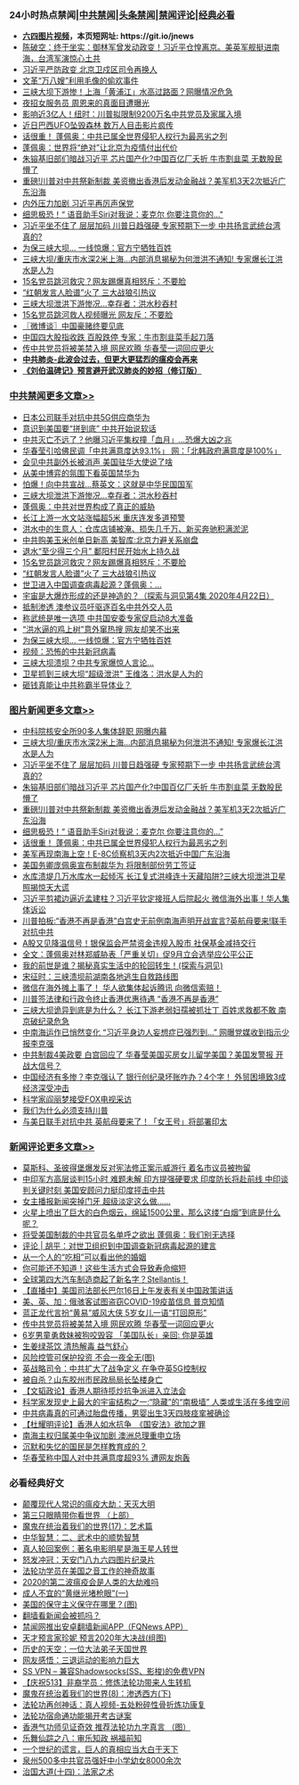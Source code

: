 <div id="tt">
<h3>24小时热点禁闻|<a href="#%E4%B8%AD%E5%85%B1%E7%A6%81%E9%97%BB%E6%9B%B4%E5%A4%9A%E6%96%87%E7%AB%A0">中共禁闻</a>|<a href="#%E5%9B%BE%E7%89%87%E6%96%B0%E9%97%BB%E6%9B%B4%E5%A4%9A%E6%96%87%E7%AB%A0">头条禁闻</a>|<a href="#%E6%96%B0%E9%97%BB%E8%AF%84%E8%AE%BA%E6%9B%B4%E5%A4%9A%E6%96%87%E7%AB%A0">禁闻评论|<a href="#%E5%BF%85%E7%9C%8B%E7%BB%8F%E5%85%B8%E5%A5%BD%E6%96%87">经典必看</a></h3>
<ul>
<li><b><a href="http://d1.bdrive.tk/64.mp4" target="_blank">六四图片视频</a>，本页短网址: https://git.io/jnews</b></li>
<li><a href="https://github.com/fqnews/bnews/blob/master/bannedvideo/20200716/1361560.md">陈破空：终于坐实：御林军曾发动政变！习近平仓惶离京。美英军舰挺进南海，台湾军演惊心土共</a></li>
<li><a href="https://github.com/fqnews/bnews/blob/master/cbnews/20200716/1361557.md">习近平严防政变 北京卫戍区司令再换人</a></li>
<li><a href="https://github.com/fqnews/bnews/blob/master/lifebaike/20200716/1361552.md">文革“万八嫂”利用毛像的偷欢事件</a></li>
<li><a href="https://github.com/fqnews/bnews/blob/master/cbnews/20200716/1361568.md">三峡大坝下游惨！上海「黄浦江」水高过路面？网曝情况危急</a></li>
<li><a href="https://github.com/fqnews/bnews/blob/master/cnnews/20200716/1361718.md">夜招女服务员 周恩来的真面目遭曝光</a></li>
<li><a href="https://github.com/fqnews/bnews/blob/master/cnnews/20200716/1361741.md">影响近3亿人！纽时：川普拟限制9200万名中共党员及家属入境</a></li>
<li><a href="https://github.com/fqnews/bnews/blob/master/cnnews/20200716/1361796.md">近日巴西UFO坠毁森林 数万人目击影片疯传</a></li>
<li><a href="https://github.com/fqnews/bnews/blob/master/topimagenews/20200716/1361599.md">话很重！ 蓬佩奥：中共已属全世界侵犯人权行为最恶劣之列</a></li>
<li><a href="https://github.com/fqnews/bnews/blob/master/cbnews/20200716/1361605.md">蓬佩奥：世界将“绝对”让北京为疫情付出代价</a></li>
<li><a href="https://github.com/fqnews/bnews/blob/master/topimagenews/20200716/1361918.md">朱镕基旧部们暗战习近平 芯片国产化?中国百亿厂夭折 牛市割韭菜 无数股民懵了</a></li>
<li><a href="https://github.com/fqnews/bnews/blob/master/topimagenews/20200716/1361832.md">重磅!川普对中共祭新制裁 美资撤出香港后发动金融战？美军机3天2次抵近广东沿海</a></li>
<li><a href="https://github.com/fqnews/bnews/blob/master/cbnews/20200716/1361613.md">内外压力加剧 习近平再厉声保党</a></li>
<li><a href="https://github.com/fqnews/bnews/blob/master/topimagenews/20200716/1361775.md">细思极恐！“ 语音助手Siri对我说：麦克尔 你要注意你的…"</a></li>
<li><a href="https://github.com/fqnews/bnews/blob/master/topimagenews/20200716/1361957.md">习近平坐不住了 层层加码 川普日趋强硬 专家预期下一步 中共扬言武统台湾 真的?</a></li>
<li><a href="https://github.com/fqnews/bnews/blob/master/cbnews/20200716/1361709.md">为保三峡大坝… 一线惊爆：官方宁牺牲百姓</a></li>
<li><a href="https://github.com/fqnews/bnews/blob/master/topimagenews/20200716/1361971.md">三峡大坝/重庆市水深2米上海...内部消息揭秘为何泄洪不通知! 专家爆长江洪水是人为</a></li>
<li><a href="https://github.com/fqnews/bnews/blob/master/cbnews/20200716/1361803.md">15名党员跳河救灾？网友踢爆真相怒斥：不要脸</a></li>
<li><a href="https://github.com/fqnews/bnews/blob/master/cbnews/20200716/1361794.md">“红朝发言人脸谱”火了 三大战狼引热议</a></li>
<li><a href="https://github.com/fqnews/bnews/blob/master/cbnews/20200716/1361859.md">三峡大坝泄洪下游惨况…幸存者：洪水秒吞村</a></li>
<li><a href="https://github.com/fqnews/bnews/blob/master/comments/20200716/1361642.md">15名党员跳河救人视频曝光 网友斥：不要脸</a></li>
<li><a href="https://github.com/fqnews/bnews/blob/master/ssgc/20200716/1361745.md">〖微博谈〗中国豪赌终要见底</a></li>
<li><a href="https://github.com/fqnews/bnews/blob/master/comments/20200716/1361554.md">中国四大股指收跌 百股跌停 专家：牛市割韭菜手起刀落</a></li>
<li><a href="https://github.com/fqnews/bnews/blob/master/comments/20200716/1361972.md">传中共党员将被美禁入境 网民欢腾 华春莹一词回应更火</a></li>
<li><b><a href="https://github.com/fqnews/bnews/blob/master/comments/20200211/1275071.md" target="_blank">中共肺炎-此波会过去，但更大更猛烈的瘟疫会再来</a></b></li>
<li><b><a href="https://github.com/fqnews/bnews/blob/master/comments/20200207/1272816.md" target="_blank">《刘伯温碑记》预言避开武汉肺炎的妙招（修订版）</a></b></li>
</ul>
</div>

<div class="catlist">
<h3><a href="https://github.com/fqnews/bnews/blob/master/cbnews/" target="_blank">中共禁闻</a><span><a href="https://github.com/fqnews/bnews/blob/master/cbnews/" target="_blank" rel="nofollow">更多文章>></a></span></h3>
<ul>
<li><a href="https://github.com/fqnews/bnews/blob/master/cbnews/20200717/1362032.md" target="_blank">日本公司联手对抗中共5G供应商华为</a></li>
<li><a href="https://github.com/fqnews/bnews/blob/master/cbnews/20200717/1362030.md" target="_blank">意识到美国要“拼到底” 中共开始说软话</a></li>
<li><a href="https://github.com/fqnews/bnews/blob/master/cbnews/20200717/1362026.md" target="_blank">中共灭亡不远了？他曝习近平集权撞「血月」…恐爆大凶之兆</a></li>
<li><a href="https://github.com/fqnews/bnews/blob/master/cbnews/20200717/1362019.md" target="_blank">华春莹引哈佛民调「中共满意度达93.1%」 网：「北韩政府满意度是100%」</a></li>
<li><a href="https://github.com/fqnews/bnews/blob/master/cbnews/20200717/1362017.md" target="_blank">会见中共副外长被消声 美国驻华大使说了啥</a></li>
<li><a href="https://github.com/fqnews/bnews/blob/master/cbnews/20200716/1361985.md" target="_blank">从美中博弈的氛围下看英国禁华为</a></li>
<li><a href="https://github.com/fqnews/bnews/blob/master/cbnews/20200716/1361977.md" target="_blank">怕爆！向中共宣战…蔡英文：这就是中华民国国军</a></li>
<li><a href="https://github.com/fqnews/bnews/blob/master/cbnews/20200716/1361859.md" target="_blank">三峡大坝泄洪下游惨况…幸存者：洪水秒吞村</a></li>
<li><a href="https://github.com/fqnews/bnews/blob/master/cbnews/20200716/1361814.md" target="_blank">蓬佩奥：中共对世界构成了真正的威胁</a></li>
<li><a href="https://github.com/fqnews/bnews/blob/master/cbnews/20200716/1361819.md" target="_blank">长江上游一水文站涨幅超5米 重庆连发多道预警</a></li>
<li><a href="https://github.com/fqnews/bnews/blob/master/cbnews/20200716/1361816.md" target="_blank">洪水中的生意人：仓库店铺被淹、损失几千万、新买奔驰积满淤泥</a></li>
<li><a href="https://github.com/fqnews/bnews/blob/master/cbnews/20200716/1361805.md" target="_blank">中共购美玉米创单日新高 美智库:北京力避关系崩盘</a></li>
<li><a href="https://github.com/fqnews/bnews/blob/master/cbnews/20200716/1361804.md" target="_blank">退水“至少得三个月” 鄱阳村民开始水上持久战</a></li>
<li><a href="https://github.com/fqnews/bnews/blob/master/cbnews/20200716/1361803.md" target="_blank">15名党员跳河救灾？网友踢爆真相怒斥：不要脸</a></li>
<li><a href="https://github.com/fqnews/bnews/blob/master/cbnews/20200716/1361794.md" target="_blank">“红朝发言人脸谱”火了 三大战狼引热议</a></li>
<li><a href="https://github.com/fqnews/bnews/blob/master/cbnews/20200716/1361792.md" target="_blank">世卫进入中国调查病毒起源？蓬佩奥：&#8230;</a></li>
<li><a href="https://github.com/fqnews/bnews/blob/master/cbnews/20200716/1359448.md" target="_blank">宇宙是大爆炸形成的还是神造的？（探索与洞见第4集 2020年4月22日）</a></li>
<li><a href="https://github.com/fqnews/bnews/blob/master/cbnews/20200716/1361776.md" target="_blank">抵制渗透 澳参议员吁驱逐百名中共外交人员</a></li>
<li><a href="https://github.com/fqnews/bnews/blob/master/cbnews/20200716/1361760.md" target="_blank">称武统是唯一选项 中共国安委专家促启动8大准备</a></li>
<li><a href="https://github.com/fqnews/bnews/blob/master/cbnews/20200716/1361746.md" target="_blank">“洪水逼的鸡上树”意外窜热搜 网友却笑不出来</a></li>
<li><a href="https://github.com/fqnews/bnews/blob/master/cbnews/20200716/1361709.md" target="_blank">为保三峡大坝… 一线惊爆：官方宁牺牲百姓</a></li>
<li><a href="https://github.com/fqnews/bnews/blob/master/comments/20200716/1361697.md" target="_blank">视频：恐怖的中共新冠病毒</a></li>
<li><a href="https://github.com/fqnews/bnews/blob/master/cbnews/20200716/1361706.md" target="_blank">三峡大坝溃坝？中共专家爆惊人言论…</a></li>
<li><a href="https://github.com/fqnews/bnews/blob/master/cbnews/20200716/1361701.md" target="_blank">卫星抓到三峡大坝“超级泄洪” 王维洛：洪水是人为的</a></li>
<li><a href="https://github.com/fqnews/bnews/blob/master/cbnews/20200716/1361694.md" target="_blank">砸钱真能让中共称霸半导体业？</a></li>

</ul>
</div>
<div class="catlist">
<h3><a href="https://github.com/fqnews/bnews/blob/master/topimagenews/" target="_blank">图片新闻</a><span><a href="https://github.com/fqnews/bnews/blob/master/topimagenews/" target="_blank" rel="nofollow">更多文章>></a></span></h3>
<ul>
<li><a href="https://github.com/fqnews/bnews/blob/master/topimagenews/20200717/1362021.md" target="_blank">中科院核安全所90多人集体辞职 网曝内幕</a></li>
<li><a href="https://github.com/fqnews/bnews/blob/master/topimagenews/20200716/1361971.md" target="_blank">三峡大坝/重庆市水深2米上海&#8230;内部消息揭秘为何泄洪不通知! 专家爆长江洪水是人为</a></li>
<li><a href="https://github.com/fqnews/bnews/blob/master/topimagenews/20200716/1361957.md" target="_blank">习近平坐不住了 层层加码 川普日趋强硬 专家预期下一步 中共扬言武统台湾 真的?</a></li>
<li><a href="https://github.com/fqnews/bnews/blob/master/topimagenews/20200716/1361918.md" target="_blank">朱镕基旧部们暗战习近平 芯片国产化?中国百亿厂夭折 牛市割韭菜 无数股民懵了</a></li>
<li><a href="https://github.com/fqnews/bnews/blob/master/topimagenews/20200716/1361832.md" target="_blank">重磅!川普对中共祭新制裁 美资撤出香港后发动金融战？美军机3天2次抵近广东沿海</a></li>
<li><a href="https://github.com/fqnews/bnews/blob/master/topimagenews/20200716/1361775.md" target="_blank">细思极恐！“ 语音助手Siri对我说：麦克尔 你要注意你的…&#8221;</a></li>
<li><a href="https://github.com/fqnews/bnews/blob/master/topimagenews/20200716/1361599.md" target="_blank">话很重！ 蓬佩奥：中共已属全世界侵犯人权行为最恶劣之列</a></li>
<li><a href="https://github.com/fqnews/bnews/blob/master/topimagenews/20200716/1361598.md" target="_blank">美军再现南海上空！E-8C侦察机3天内2次抵近中国广东沿海</a></li>
<li><a href="https://github.com/fqnews/bnews/blob/master/topimagenews/20200716/1361473.md" target="_blank">美国务卿庞佩奥宣布制裁华为 将限制部份劳工签证</a></li>
<li><a href="https://github.com/fqnews/bnews/blob/master/topimagenews/20200715/1361448.md" target="_blank">水库溃堤几万水库水一起倾泻 长江复式洪峰连十天藏陷阱?三峡大坝泄洪卫星照揭惊天大谎</a></li>
<li><a href="https://github.com/fqnews/bnews/blob/master/topimagenews/20200715/1361354.md" target="_blank">习近平剪裙边逼近孟建柱？习近平钦定接班人后院起火 微信海外出事！华人集体诉讼</a></li>
<li><a href="https://github.com/fqnews/bnews/blob/master/topimagenews/20200715/1361328.md" target="_blank">川普拍板:“香港不再是香港”白宫史无前例南海声明开战宣言?英航母要来!联手对抗中共</a></li>
<li><a href="https://github.com/fqnews/bnews/blob/master/topimagenews/20200715/1361266.md" target="_blank">A股又见降温信号！银保监会严禁资金违规入股市 社保基金减持交行</a></li>
<li><a href="https://github.com/fqnews/bnews/blob/master/topimagenews/20200715/1361089.md" target="_blank">全文：蓬佩奥对林郑威胁表「严重关切」促9月立会选举应公平公正</a></li>
<li><a href="https://github.com/fqnews/bnews/blob/master/comments/20200715/1359453.md" target="_blank">我的前世是谁？揭秘真实生活中的轮回转生！(探索与洞见)</a></li>
<li><a href="https://github.com/fqnews/bnews/blob/master/topimagenews/20200715/783299.md" target="_blank">宋征时：三峡溃坝前湖南各地逃生自救路线图</a></li>
<li><a href="https://github.com/fqnews/bnews/blob/master/topimagenews/20200715/1361052.md" target="_blank">微信在海外摊上事了！ 华人欲集体起诉腾讯 向微信索赔！</a></li>
<li><a href="https://github.com/fqnews/bnews/blob/master/topimagenews/20200715/1361018.md" target="_blank">川普签法律和行政令终止香港优惠待遇 “香港不再是香港”</a></li>
<li><a href="https://github.com/fqnews/bnews/blob/master/topimagenews/20200714/1360933.md" target="_blank">三峡大坝诡异到底是为什么？ 长江下游老弱妇孺被抓壮丁 百姓求救都不敢 南京破纪录危急</a></li>
<li><a href="https://github.com/fqnews/bnews/blob/master/topimagenews/20200714/1360912.md" target="_blank">中南海运作已悄然变化 “习近平身边人妄想症已强烈到&#8230;” 网曝党媒收到指示少报李克强</a></li>
<li><a href="https://github.com/fqnews/bnews/blob/master/topimagenews/20200714/1360849.md" target="_blank">中共制裁4美政要 白宫回应了 华春莹美国买房女儿留学美国？美国发警报 开战大信号？</a></li>
<li><a href="https://github.com/fqnews/bnews/blob/master/topimagenews/20200714/1360792.md" target="_blank">中国经济有多惨？李克强认了 银行创纪录坏账咋办？4个字！ 外贸困境致3成经济深受冲击</a></li>
<li><a href="https://github.com/fqnews/bnews/blob/master/topimagenews/20200714/1360791.md" target="_blank">科学家阎丽梦接受FOX电视采访</a></li>
<li><a href="https://github.com/fqnews/bnews/blob/master/comments/20200714/1360726.md" target="_blank">我们为什么必须支持川普</a></li>
<li><a href="https://github.com/fqnews/bnews/blob/master/topimagenews/20200714/1360708.md" target="_blank">与美日联手对抗中共 英航母要来了！「女王号」将部署印太</a></li>

</ul>
</div>
<div class="catlist">
<h3><a href="https://github.com/fqnews/bnews/blob/master/comments/" target="_blank">新闻评论</a><span><a href="https://github.com/fqnews/bnews/blob/master/comments/" target="_blank" rel="nofollow">更多文章>></a></span></h3>
<ul>
<li><a href="https://github.com/fqnews/bnews/blob/master/comments/20200717/1362053.md" target="_blank">莫斯科、圣彼得堡爆发反对宪法修正案示威游行 着名市议员被拘留</a></li>
<li><a href="https://github.com/fqnews/bnews/blob/master/comments/20200717/1362047.md" target="_blank">中印军方高层谈判15小时 难题未解 印方提强硬要求 印度防长将赴前线 中印谈判关键时刻 美国安顾问力挺印度抨击中共</a></li>
<li><a href="https://github.com/fqnews/bnews/blob/master/comments/20200717/1362039.md" target="_blank">女主播报新闻突掉门牙  超级淡定这么做……</a></li>
<li><a href="https://github.com/fqnews/bnews/blob/master/comments/20200717/1362020.md" target="_blank">火星上喷出了巨大的白色烟云，绵延1500公里，那么这缕“白烟”到底是什么呢？</a></li>
<li><a href="https://github.com/fqnews/bnews/blob/master/comments/20200717/1362018.md" target="_blank">将受美国制裁的中共官员名单呼之欲出 蓬佩奥：我们别无选择</a></li>
<li><a href="https://github.com/fqnews/bnews/blob/master/comments/20200717/1362014.md" target="_blank">评论 | 胡平：对世卫组织到中国调查新冠病毒起源的建言</a></li>
<li><a href="https://github.com/fqnews/bnews/blob/master/comments/20200717/1362008.md" target="_blank">从一个人的“吃相”可以看出他的婚姻</a></li>
<li><a href="https://github.com/fqnews/bnews/blob/master/comments/20200717/1362006.md" target="_blank">你可能还不知道！这些生活方式会导致寿命缩短</a></li>
<li><a href="https://github.com/fqnews/bnews/blob/master/comments/20200717/1362005.md" target="_blank">全球第四大汽车制造商起了新名字？Stellantis！</a></li>
<li><a href="https://github.com/fqnews/bnews/blob/master/comments/20200716/1361984.md" target="_blank">【直播中】美国司法部长巴尔16日上午发表有关中国政策讲话</a></li>
<li><a href="https://github.com/fqnews/bnews/blob/master/comments/20200716/1361983.md" target="_blank">美、英、加：俄骇客试图盗窃COVID-19疫苗信息  普京知情</a></li>
<li><a href="https://github.com/fqnews/bnews/blob/master/comments/20200716/1361975.md" target="_blank">蓝正龙代言扮“黄易”威风大侠  5岁女儿一语“打回原形”</a></li>
<li><a href="https://github.com/fqnews/bnews/blob/master/comments/20200716/1361972.md" target="_blank">传中共党员将被美禁入境 网民欢腾 华春莹一词回应更火</a></li>
<li><a href="https://github.com/fqnews/bnews/blob/master/comments/20200716/1361958.md" target="_blank">6岁男童勇救妹被狗咬毁容  「美国队长」亲回: 你是英雄</a></li>
<li><a href="https://github.com/fqnews/bnews/blob/master/comments/20200716/1361939.md" target="_blank">生姜绿茶饮 清热解毒 益气舒心</a></li>
<li><a href="https://github.com/fqnews/bnews/blob/master/comments/20200716/1361931.md" target="_blank">风险控管可保护投资 不会一夜全无(图)</a></li>
<li><a href="https://github.com/fqnews/bnews/blob/master/comments/20200716/1361929.md" target="_blank">英战略司令：中共扩大了战争定义 在争夺英5G控制权</a></li>
<li><a href="https://github.com/fqnews/bnews/blob/master/comments/20200716/1361922.md" target="_blank">被自杀？山东胶州市民政局局长坠楼身亡</a></li>
<li><a href="https://github.com/fqnews/bnews/blob/master/comments/20200716/1361916.md" target="_blank">【文韬政论】香港人期待揽炒抗争派进入立法会</a></li>
<li><a href="https://github.com/fqnews/bnews/blob/master/comments/20200716/1361903.md" target="_blank">科学家发现史上最大的宇宙结构之一:“隐藏”的“南极墙” 人类或生活在多维空间</a></li>
<li><a href="https://github.com/fqnews/bnews/blob/master/comments/20200716/1361902.md" target="_blank">中共病毒真的可通过胎盘传播，男婴出生3天四肢痉挛被确诊</a></li>
<li><a href="https://github.com/fqnews/bnews/blob/master/comments/20200716/1361900.md" target="_blank">【杜耀明评论】香港人如水抗争　《国安法》欲加之罪</a></li>
<li><a href="https://github.com/fqnews/bnews/blob/master/comments/20200716/1361894.md" target="_blank">南海主权归属美中争议加剧 澳洲总理重申立场</a></li>
<li><a href="https://github.com/fqnews/bnews/blob/master/comments/20200716/1361892.md" target="_blank">沉默和失忆的国民是怎样教育成的？</a></li>
<li><a href="https://github.com/fqnews/bnews/blob/master/comments/20200716/1361878.md" target="_blank">华春莹称中国人对中共满意度超93%  遭网友炮轰</a></li>

</ul>
</div>

<div class="catlist">
<h3>必看经典好文</h3>
<ul>
<li><a href="https://github.com/fqnews/bnews/blob/master/comments/20200619/783185.md" target="_blank">颠覆现代人常识的瘟疫大劫：天灭大明</a></li>
<li><a href="https://github.com/fqnews/bnews/blob/master/comments/20200426/1319648.md" target="_blank">第三只眼睛带你看世界 （上部）</a></li>
<li><a href="https://github.com/fqnews/bnews/blob/master/topimagenews/20180620/960677.md" target="_blank">魔鬼在统治着我们的世界(17)：艺术篇</a></li>
<li><a href="https://github.com/fqnews/bnews/blob/master/comments/20200605/783249.md" target="_blank">中华智慧：二、武术中的顺势智慧</a></li>
<li><a href="https://github.com/fqnews/bnews/blob/master/comments/20200523/1332915.md" target="_blank">真人轮回案例：著名电影明星是海王星人转世</a></li>
<li><a href="https://github.com/fqnews/bnews/blob/master/comments/20200604/783200.md" target="_blank">怒发冲冠：天安门八九六四图片纪录片</a></li>
<li><a href="https://github.com/fqnews/bnews/blob/master/comments/20200511/1326751.md" target="_blank">法轮功学员在美国之音工作的神奇故事</a></li>
<li><a href="https://github.com/fqnews/bnews/blob/master/comments/20200712/1359432.md" target="_blank">2020的第二波瘟疫会是人类的大劫难吗</a></li>
<li><a href="https://github.com/fqnews/bnews/blob/master/lifebaike/20200527/1334909.md" target="_blank">成人不宜的“黄继光堵枪眼”(一)</a></li>
<li><a href="https://github.com/fqnews/bnews/blob/master/lifebaike/20200520/1331379.md" target="_blank">美国的保守主义保守在哪里？(图)</a></li>
<li><a href="https://github.com/fqnews/bnews/blob/master/fanqiang/20200616/1345793.md" target="_blank">翻墙看新闻会被抓吗？</a></li>
<li><a href="https://github.com/fqnews/bnews/blob/master/comments/20200503/1322531.md" target="_blank">禁闻网推出安卓翻墙新闻APP（FQNews APP）</a></li>
<li><a href="https://github.com/fqnews/bnews/blob/master/topimagenews/20200513/1327828.md" target="_blank">天才预言家珍妮 预言2020年大决战(组图)</a></li>
<li><a href="https://github.com/fqnews/bnews/blob/master/tculture/20121025/73067.md" target="_blank">历史的天空：一位大法弟子天国世界</a></li>
<li><a href="https://github.com/fqnews/bnews/blob/master/cbnews/20200126/1265515.md" target="_blank">网友感悟：三退运动的影响力巨大</a></li>
<li><a href="https://github.com/fqnews/bnews/blob/master/comments/20191231/1250654.md" target="_blank">SS VPN &#8211; 兼容Shadowsocks(SS、影梭)的免费VPN</a></li>
<li><a href="https://github.com/fqnews/bnews/blob/master/cbnews/20200518/1330564.md" target="_blank">【庆祝513】非裔学员：修炼法轮功带来人生转机</a></li>
<li><a href="https://github.com/fqnews/bnews/blob/master/topimagenews/20180527/948714.md" target="_blank">魔鬼在统治着我们的世界(8)：渗透西方(下)</a></li>
<li><a href="https://github.com/fqnews/bnews/blob/master/comments/20190516/1128964.md" target="_blank">法轮功再创神话：真人视频-五处粉碎性骨折炼功康复</a></li>
<li><a href="https://github.com/fqnews/bnews/blob/master/tculture/20121025/73079.md" target="_blank">法轮功宿命通功能揭开考古谜案</a></li>
<li><a href="https://github.com/fqnews/bnews/blob/master/comments/20200517/1330064.md" target="_blank">香港气功师见证奇效 推荐法轮功九字真言 （图）</a></li>
<li><a href="https://github.com/fqnews/bnews/blob/master/tculture/20170717/792953.md" target="_blank">乐舞仙踪之八：审乐知政 祸福前知</a></li>
<li><a href="https://github.com/fqnews/bnews/blob/master/comments/20200621/1348067.md" target="_blank">一个世纪的谎言，巨人的真相应当大白于天下</a></li>
<li><a href="https://github.com/fqnews/bnews/blob/master/comments/20200704/783272.md" target="_blank">泉州500多中共官员强奸中小学幼女8000余次</a></li>
<li><a href="https://github.com/fqnews/bnews/blob/master/cbnews/20180320/916962.md" target="_blank">治国大道(十四)：法家之术</a></li>

</ul>
</div>